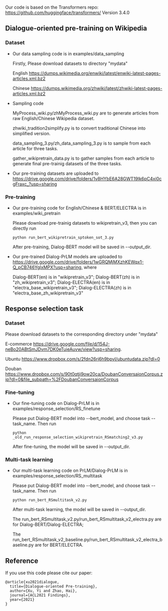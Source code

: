Our code is based on  the Transformers repo: https://github.com/huggingface/transformers/ Version 3.4.0

## Dialogue-oriented pre-training on Wikipedia
### Dataset
* Our data sampling code is in examples/data_sampling

    Firstly, Please download datasets to directory "mydata"

    English
    https://dumps.wikimedia.org/enwiki/latest/enwiki-latest-pages-articles.xml.bz2

    Chinese
    https://dumps.wikimedia.org/zhwiki/latest/zhwiki-latest-pages-articles.xml.bz2


* Sampling code

    MyProcess_wiki.py/zhMyProcess_wiki.py are to generate articles from raw English/Chinese Wikipedia dataset.
    
    zhwiki_tradition2simplify.py is to convert traditional Chinese into simplified version.

    data_sampling_3.py/zh_data_sampling_3.py is to sample from each article for three tasks.
    
    gather_wikipretrain_data.py is to gather samples from each article to generate final pre-trainig datasets of the three tasks.

* Our pre-training datasets are uploaded to https://drive.google.com/drive/folders/1v8HYbE6A28GWT19lk6pC4xi0cgFraxc_?usp=sharing
### Pre-training
* Our pre-training code for English/Chinese & BERT/ELECTRA is in examples/wiki_pretrain
   
    Please download pre-trainig datasets to wikipretrain_v3, then you can directly run
    
    <code>python run_bert_wikipretrain_sptoken_sot_3.py</code>  
    
    After pre-training, Dialog-BERT model will be saved in --output_dir.

* Our pre-trained Dialog-PrLM models are uploaded to https://drive.google.com/drive/folders/1wGRQMjMXzhKEWqx1-Q_pCB746YglxMPX?usp=sharing, where
    
    Dialog-BERT(en) is in "wikipretrain_v3";  Dialog-BERT(zh) is in "zh_wikipretrain_v3";
    Dialog-ELECTRA(en) is in "electra_base_wikipretrain_v3"; Dialog-ELECTRA(zh) is in "electra_base_zh_wikipretrain_v3"
    
## Response selection task
### Dataset
Please download datasets to the corresponding directory under "mydata"

E-commerce
https://drive.google.com/file/d/154J-neBo20ABtSmJDvm7DK0eTuieAuvw/view?usp=sharing.

Ubuntu
https://www.dropbox.com/s/2fdn26rj6h9bpvl/ubuntudata.zip?dl=0

Douban
https://www.dropbox.com/s/90t0qtji9ow20ca/DoubanConversaionCorpus.zip?dl=0&file_subpath=%2FDoubanConversaionCorpus

### Fine-tuning
* Our fine-tuning code on Dialog-PrLM is in examples/response_selection/RS_finetune
    
    Please put Dialog-BERT model into --bert_model, and choose task --task_name. Then run
    
    <code>python _old_run_response_selection_wikipretrain_RSmatching2_v3.py</code>  
    
    After fine-tuning, the model will be saved in --output_dir.

<!--
* Our pre-trained Dialog-PrLM models are uploaded to
-->
### Multi-task learning
* Our multi-task learning code on PrLM/Dialog-PrLM is in examples/response_selection/RS_multitask

    Please put Dialog-BERT model into --bert_model, and choose task --task_name. Then run
    
    <code>python run_bert_RSmultitask_v2.py</code>  
    
    After multi-task learning, the model will be saved in --output_dir.

    The run_bert_RSmultitask_v2.py/run_bert_RSmultitask_v2_electra.py are for Dialog-BERT/Dialog-ELECTRA; 
    
    The run_bert_RSmultitask_v2_baseline.py/run_bert_RSmultitask_v2_electra_baseline.py are for BERT/ELECTRA.
    
<!--
* Our pre-trained Dialog-PrLM models are uploaded to
-->
## Reference
 
If you use this code please cite our paper:
```
@article{xu2021dialogue,
  title={Dialogue-oriented Pre-training},
  author={Xu, Yi and Zhao, Hai},
  journal={ACL2021 Findings},
  year={2021}
}
```
